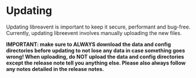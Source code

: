 # Updating

Updating libreǝvent is important to keep it secure, performant and bug-free. Currently, updating libreevent involves manually uploading the new files. 

**IMPORTANT: make sure to ALWAYS download the data and config directories before updating to not lose any data in case something goes wrong! When uploading, do NOT upload the data and config directories except the release note tell you anything else. Please also always follow any notes detailed in the release notes.**